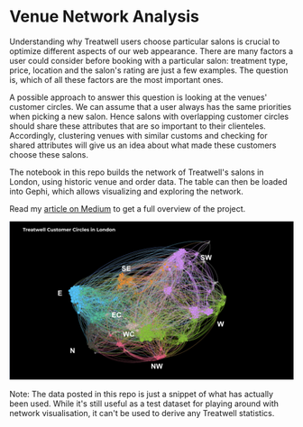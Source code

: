 # Venue Network Analysis

Understanding why Treatwell users choose particular salons is crucial to optimize different aspects of our web appearance. There are many factors a user could consider before booking with a particular salon: treatment type, price, location and the salon's rating are just a few examples. The question is, which of all these factors are the most important ones.

A possible approach to answer this question is looking at the venues' customer circles. We can assume that a user always has the same priorities when picking a new salon. Hence salons with overlapping customer circles should share these attributes that are so important to their clienteles. Accordingly, clustering venues with similar customs and checking for shared attributes will give us an idea about what made these customers choose these salons.

The notebook in this repo builds the network of Treatwell's salons in London, using historic venue and order data. The table can then be loaded into Gephi, which allows visualizing and exploring the network.

Read my [article on Medium](link) to get a full overview of the project.

![Treatwell's Salon Network in London](readme/venue_network.png)

Note:
The data posted in this repo is just a snippet of what has actually been used. While it's still useful as a test dataset for playing around with network visualisation, it can't be used to derive any Treatwell statistics.
